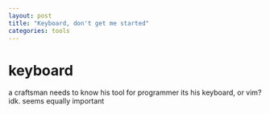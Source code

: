 ```yaml
---
layout: post
title: "Keyboard, don't get me started"
categories: tools
---
```


# keyboard

a craftsman needs to know his tool
for programmer its his keyboard, or vim? idk. seems equally important
